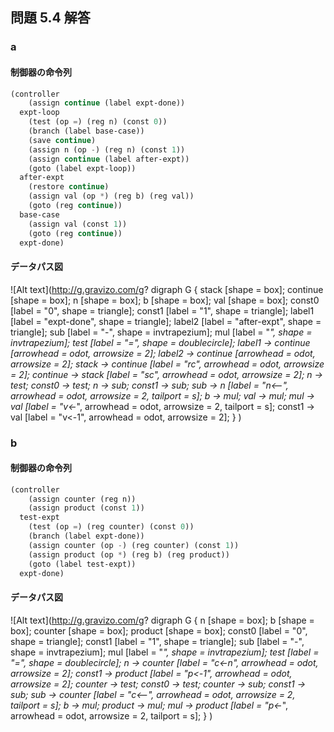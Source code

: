 ## 問題 5.4 解答

### a

#### 制御器の命令列

```scm
(controller
    (assign continue (label expt-done))
  expt-loop
    (test (op =) (reg n) (const 0))
    (branch (label base-case))
    (save continue)
    (assign n (op -) (reg n) (const 1))
    (assign continue (label after-expt))
    (goto (label expt-loop))
  after-expt
    (restore continue)
    (assign val (op *) (reg b) (reg val))
    (goto (reg continue))
  base-case
    (assign val (const 1))
    (goto (reg continue))
  expt-done)
```

#### データパス図

![Alt text](http://g.gravizo.com/g?
  digraph G {
    stack [shape = box];
    continue [shape = box];
    n [shape = box];
    b [shape = box];
    val [shape = box];
    const0 [label = "0", shape = triangle];
    const1 [label = "1", shape = triangle];
    label1 [label = "expt-done", shape = triangle];
    label2 [label = "after-expt", shape = triangle];
    sub [label = "-", shape = invtrapezium];
    mul [label = "*", shape = invtrapezium];
    test [label = "=", shape = doublecircle];
    label1 -> continue [arrowhead = odot, arrowsize = 2];
    label2 -> continue [arrowhead = odot, arrowsize = 2];
    stack -> continue [label = "rc", arrowhead = odot, arrowsize = 2];
    continue -> stack [label = "sc", arrowhead = odot, arrowsize = 2];
    n -> test;
    const0 -> test;
    n -> sub;
    const1 -> sub;
    sub -> n [label = "n<--", arrowhead = odot, arrowsize = 2, tailport = s];
    b -> mul;
    val -> mul;
    mul -> val [label = "v<-*", arrowhead = odot, arrowsize = 2, tailport = s];
    const1 -> val [label = "v<-1", arrowhead = odot, arrowsize = 2];
  }
)

### b

#### 制御器の命令列

```scm
(controller
    (assign counter (reg n))
    (assign product (const 1))
  test-expt
    (test (op =) (reg counter) (const 0))
    (branch (label expt-done))
    (assign counter (op -) (reg counter) (const 1))
    (assign product (op *) (reg b) (reg product))
    (goto (label test-expt))
  expt-done)
```

#### データパス図

![Alt text](http://g.gravizo.com/g?
  digraph G {
    n [shape = box];
    b [shape = box];
    counter [shape = box];
    product [shape = box];
    const0 [label = "0", shape = triangle];
    const1 [label = "1", shape = triangle];
    sub [label = "-", shape = invtrapezium];
    mul [label = "*", shape = invtrapezium];
    test [label = "=", shape = doublecircle];
    n -> counter [label = "c<-n", arrowhead = odot, arrowsize = 2];
    const1 -> product [label = "p<-1", arrowhead = odot, arrowsize = 2];
    counter -> test;
    const0 -> test;
    counter -> sub;
    const1 -> sub;
    sub -> counter [label = "c<--", arrowhead = odot, arrowsize = 2, tailport = s];
    b -> mul;
    product -> mul;
    mul -> product [label = "p<-*", arrowhead = odot, arrowsize = 2, tailport = s];
  }
)
